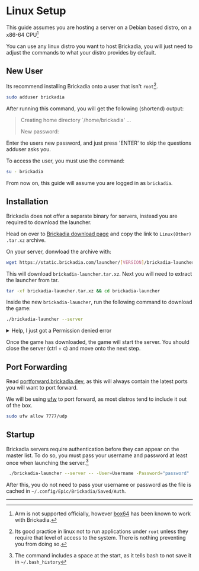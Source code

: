 # Linux Setup

This guide assumes you are hosting a server on a Debian based distro, on a x86-64 CPU[^arm]

You can use any linux distro you want to host Brickadia, you will just need to adjust the commands to what your distro provides by default.

## New User

Its recommend installing Brickadia onto a user that isn't `root`[^root].

```sh
sudo adduser brickadia
```

After running this command, you will get the following (shortend) output:

> Creating home directory `/home/brickadia' ...
>
> New password:

Enter the users new password, and just press 'ENTER' to skip the questions adduser asks you.

To access the user, you must use the command:

```sh
su - brickadia
```

From now on, this guide will assume you are logged in as `brickadia`.

## Installation

Brickadia does not offer a separate binary for servers, instead you are required to download the launcher.

Head on over to [Brickadia download page](https://brickadia.com/download) and copy the link to `Linux(Other) .tar.xz` archive.

On your server, donwload the archive with:
```sh
wget https://static.brickadia.com/launcher/[VERSION]/brickadia-launcher.tar.xz
```

This will download `brickadia-launcher.tar.xz`. Next you will need to extract the launcher from tar.

```sh
tar -xf brickadia-launcher.tar.xz && cd brickadia-launcher
```

Inside the new `brickadia-launcher`, run the following command to download the game:

```sh
./brickadia-launcher --server
```

<details>
  <summary>Help, I just got a Permission denied error</summary>

  If you get the following error: `./brickadia-launcher: Permission denied`, you will need to run:

  ```sh
  chmod +x ./brickadia-launcher
  ```
</details>

Once the game has downloaded, the game will start the server. You should close the server (ctrl + c) and move onto the next step.

## Port Forwarding

Read [portforward.brickadia.dev](https://portforward.brickadia.dev/), as this will always contain the latest ports you will want to port forward.

We will be using [ufw](https://help.ubuntu.com/community/UFW) to port forward, as most distros tend to include it out of the box.

```sh
sudo ufw allow 7777/udp
```

## Startup

Brickadia servers require authentication before they can appear on the master list. To do so, you must pass your username and password at least once when launching the server.[^password]

```sh
 ./brickadia-launcher --server -- -User=Username -Password="password"
```

After this, you do not need to pass your username or password as the file is cached in `~/.config/Epic/Brickadia/Saved/Auth`.

----

[^arm]: Arm is not supported officially, however [box64](https://github.com/ptitSeb/box64) has been known to work with Brickadia.

[^root]: Its good practice in linux not to run applications under `root` unless they require that level of access to the system. There is nothing preventing you from doing so.

[^password]: The command includes a space at the start, as it tells bash to not save it in `~/.bash_history`
